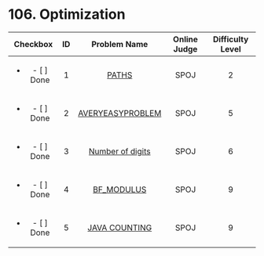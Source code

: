 # 106. Optimization


| Checkbox | ID | Problem Name|Online Judge|Difficulty Level|
|:---:|:---:|:---:|:---:|:---:|
|<ul><li>- [ ] Done</li></ul>|1|[PATHS](http://www.spoj.com/problems/WAYS/)|SPOJ|2|
|<ul><li>- [ ] Done</li></ul>|2|[AVERYEASYPROBLEM](http://www.spoj.com/problems/PROBLEM6/)|SPOJ|5|
|<ul><li>- [ ] Done</li></ul>|3|[Number of digits](http://www.spoj.com/problems/DIGITCNT/)|SPOJ|6|
|<ul><li>- [ ] Done</li></ul>|4|[BF_MODULUS](http://www.spoj.com/problems/MODULUS2/)|SPOJ|9|
|<ul><li>- [ ] Done</li></ul>|5|[JAVA COUNTING](http://www.spoj.com/problems/QWERTY03/)|SPOJ|9|
